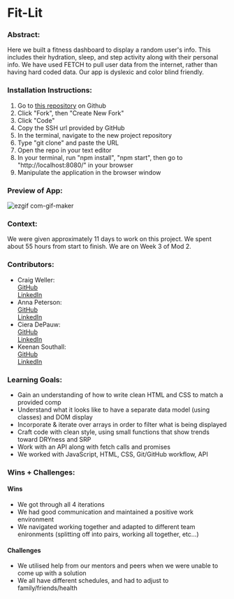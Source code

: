 # Fit-Lit 

### Abstract:
[//]: <> (Briefly describe what you built and its features. What problem is the app solving? How does this application solve that problem?)
Here we built a fitness dashboard to display a random user's info. This includes their hydration, sleep, and step activity along with their personal info. We have used FETCH to pull user data from the internet, rather than having hard coded data. Our app is dyslexic and color blind friendly.

### Installation Instructions:
1. Go to [this repository](https://github.com/cieragrace/fit-lit/) on Github
2. Click "Fork", then "Create New Fork"
3. Click "Code"
4. Copy the SSH url provided by GitHub
5. In the terminal, navigate to the new project repository
6. Type "git clone" and paste the URL
7. Open the repo in your text editor
8. In your terminal, run "npm install", "npm start", then go to "http://localhost:8080/" in your browser
9. Manipulate the application in the browser window

### Preview of App:
![ezgif com-gif-maker](https://user-images.githubusercontent.com/113863021/207166142-586f35e1-3652-48da-9099-2bc4dd8fc98d.gif)

### Context:
We were given approximately 11 days to work on this project.  We spent about 55 hours from start to finish.  We are on Week 3 of Mod 2. 

### Contributors: 
- Craig Weller: <br>
    [GitHub](https://github.com/crgweller)<br>
    [LinkedIn](https://www.linkedin.com/in/craig-weller/)<br>
- Anna Peterson: <br>
    [GitHub](https://github.com/AnnaPete)<br>
    [LinkedIn](https://www.linkedin.com/in/anna-peterson-0a0662249/)<br>
- Ciera DePauw:<br>
    [GitHub](https://github.com/cieragrace)<br>
    [LinkedIn](https://www.linkedin.com/in/ciera-depauw/)<br>
- Keenan Southall:<br>
    [GitHub](https://github.com/keenans1)<br>
    [LinkedIn](https://www.linkedin.com/in/keenan-southall/)<br>


### Learning Goals:

- Gain an understanding of how to write clean HTML and CSS to match a provided comp
- Understand what it looks like to have a separate data model (using classes) and DOM display
- Incorporate & iterate over arrays in order to filter what is being displayed
- Craft code with clean style, using small functions that show trends toward DRYness and SRP
- Work with an API along with fetch calls and promises
- We worked with JavaScript, HTML, CSS, Git/GitHub workflow, API

### Wins + Challenges:

#### Wins
- We got through all 4 iterations
- We had good communication and maintained a positive work environment
- We navigated working together and adapted to different team enironments (splitting off into pairs, working all together, etc...)

#### Challenges 
- We utilised help from our mentors and peers when we were unable to come up with a solution
- We all have different schedules, and had to adjust to family/friends/health
